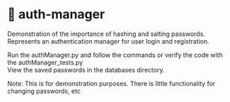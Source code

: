 # 🔑 auth-manager
Demonstration of the importance of hashing and salting passwords.<br>
Represents an authentication manager for user login and registration.<br>

Run the authManager.py and follow the commands or verify the code with the authManager_tests.py<br>
View the saved passwords in the databases directory.<br>

Note: This is for demonstration purposes. There is little functionality for changing passwords, etc
